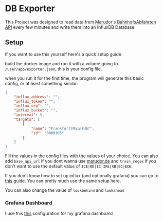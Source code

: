 # DB Exporter

This Project was designed to read data from [Marudor](https://github.com/marudor)'s [BahnhofsAbfahrten API](https://github.com/marudor/BahnhofsAbfahrten) every few minutes and write them into an InfluxDB Database.

## Setup

If you want to use this yourself here's a quick setup guide.

build the docker image and run it with a volume going to `/user/app/exporter.json`, this is your config file.

when you run it for the first time, the program will generate this basic config, or at least something similar:
```json
{
    "influx_address": "",
    "influx_token": "",
    "influx_org": "",
    "influx_bucket": "",
    "interval": 5,
    "targets": [
        {
            "name": "Frankfurt(Main)Hbf",
            "id": "8000105"
        }
    ]
}
```
Fill the values in the config files with the values of your choice. You can also add `base_api_url` if you dont wanna use [marudor.de](https://marudor.de/api) and `train_regex` if you don't want to use the default value of `ICE|RE|IC|IRE|RB|EC|ECE`.

If you don't know how to set up influx (and optionally grafana) you can go to [this](https://github.com/StckOverflw/apcsnmp#setup-idk-why-you-would-wanna-do-that-but-you-do-you) guide. You can pretty much use the same setup here. 

You can also change the value of `lookbehind` and `lookahead`

### Grafana Dashboard
I use this [this](https://gist.github.com/StckOverflw/97768261a2385ceb2204b73164000f76) configuration for my grafana dashboard
